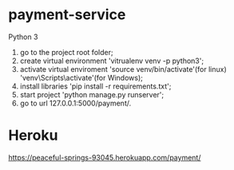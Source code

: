 # payment-service

Python 3

1) go to the project root folder;
2) create virtual environment 'vitrualenv venv -p python3';
3) activate virtual enviroment 'source venv/bin/activate'(for linux) 'venv\Scripts\activate'(for Windows);
4) install libraries 'pip install -r requirements.txt';
5) start project 'python manage.py runserver';
6) go to url 127.0.0.1:5000/payment/.


# Heroku

https://peaceful-springs-93045.herokuapp.com/payment/